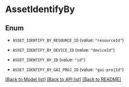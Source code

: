 # AssetIdentifyBy

## Enum


* `ASSET_IDENTIFY_BY_RESOURCE_ID` (value: `"resourceId"`)

* `ASSET_IDENTIFY_BY_DEVICE_ID` (value: `"deviceId"`)

* `ASSET_IDENTIFY_BY_ID` (value: `"id"`)

* `ASSET_IDENTIFY_BY_GAI_PROJ_ID` (value: `"gai-projId"`)


[[Back to Model list]](../README.md#documentation-for-models) [[Back to API list]](../README.md#documentation-for-api-endpoints) [[Back to README]](../README.md)



